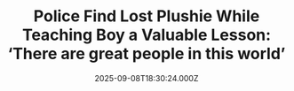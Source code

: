 ---
title: "Police Find Lost Plushie While Teaching Boy a Valuable Lesson: ‘There are great people in this world’"
date: 2025-09-08T18:30:24.000Z
category: Human Kindness
externalLink: "https://www.goodnewsnetwork.org/222598-2/"
image: ""
excerpt: "In a sweet story reminiscent of the Velveteen Rabbit, a young boy’s favorite stuffed animal is sleeping soundly again in the arms of his owner following a harrowing few days of separation. The Kay family was returning home from a ski holiday when they parked at a rest stop in Wyoming. A wild rangebound wind […] The post Police Find…"
---